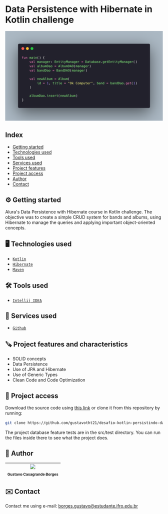# Data Persistence with Hibernate in Kotlin challenge

<p align="center">
  <img src="./.github/preview.png" alt="Kotlin Hibernate Challange"/>
</p>

## Index

* [Getting started](#%EF%B8%8F-getting-started)
* [ Technologies used](#%EF%B8%8F-technologies-used)
* [ Tools used](#%EF%B8%8F-tools-used)
* [Services used](#-services-used)
* [Project features](#-project-features-and-characteristics)
* [Project access](#-project-access)
* [Author](#-author)
* [Contact](#%EF%B8%8F-contact)

## ⚙️ Getting started

Alura's Data Persistence with Hibernate course in Kotlin challenge. The objective was to create a simple CRUD
system
for bands and albums, using Hibernate to manage the queries and applying important object-oriented concepts.

## 🖥️ Technologies used

- [`Kotlin`](https://kotlinlang.org/)
- [`Hibernate`](https://hibernate.org/)
- [`Maven`](https://kotlinlang.org/docs/maven.html)

## 🛠️ Tools used

- [`Intellij IDEA`](https://lp.jetbrains.com/intellij-idea-features-promo/?msclkid=407245b505f21915c51423daa28a9529&utm_source=bing&utm_medium=cpc&utm_campaign=AMER_en_BR_IDEA_Branded&utm_term=intellij%20IDEA&utm_content=intellij%20idea)

## 🧰 Services used

- [`Github`](https://github.com)

## 🪚 Project features and characteristics

- SOLID concepts
- Data Persistence
- Use of JPA and Hibernate
- Use of Generic Types
- Clean Code and Code Optimization

## 📂 Project access

Download the source code
using [this link](https://github.com/gustavotht21/desafio-kotlin-persistindo-dados-hibernate/archive/refs/heads/main.zip)
or clone it from this repository by running:

```bash
git clone https://github.com/gustavotht21/desafio-kotlin-persistindo-dados-hibernate.git
```

The project database feature tests are in the src/test directory. You can run the files inside there to see what the
project does.

## 👤 Author

| [<img src="https://github.com/gustavotht21.png" width=115><br><sub>Gustavo Casagrande Borges</sub>](https://github.com/gustavotht21) |  
|:------------------------------------------------------------------------------------------------------------------------------------:| 

## ✉️ Contact

Contact me using e-mail: <a href="mailto:borges.gustavo@estudante.ifro.edu.br">borges.gustavo@estudante.ifro.edu.br</a>
